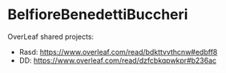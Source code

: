 # BelfioreBenedettiBuccheri

OverLeaf shared projects: 
- Rasd: https://www.overleaf.com/read/bdkttvvthcnw#edbff8
- DD: https://www.overleaf.com/read/dzfcbkqpwkpr#b236ac

